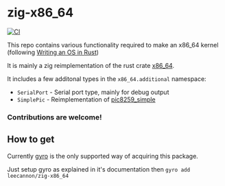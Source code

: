 # zig-x86_64

[![CI](https://github.com/leecannon/zig-x86_64/actions/workflows/main.yml/badge.svg?branch=master)](https://github.com/leecannon/zig-x86_64/actions/workflows/main.yml)

This repo contains various functionality required to make an x86_64 kernel (following [Writing an OS in Rust](https://os.phil-opp.com/))

It is mainly a zig reimplementation of the rust crate [x86_64](https://github.com/rust-osdev/x86_64).
 
It includes a few additonal types in the `x86_64.additional` namespace:
 - `SerialPort` - Serial port type, mainly for debug output
 - `SimplePic` - Reimplementation of [pic8259_simple](https://docs.rs/pic8259_simple)
 
### Contributions are welcome!

## How to get

Currently [gyro](https://github.com/mattnite/gyro) is the only supported way of acquiring this package.

Just setup gyro as explained in it's documentation then `gyro add leecannon/zig-x86_64`
